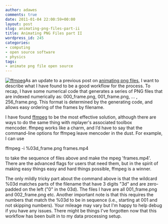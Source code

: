```yaml
---
author: adawes
comments: true
date: 2011-01-04 22:00:59+00:00
layout: post
slug: animating-png-files-part-ii
title: Animating PNG Files part II
wordpress_id: 245
categories:
- computing
- open source software
- physics
tags:
- animate png file open source
---
```


[![ffmpeg](http://dawes.files.wordpress.com/2011/01/ffmpeg-logo.png?w=150)](http://dawes.files.wordpress.com/2011/01/ffmpeg-logo.png)As an update to a previous post on [animating png files](http://dawes.wordpress.com/2007/12/04/animating-png-files/), I want to describe what I have found to be a good workflow for the process. To recap, I have some numerical code that generates a series of PNG files that are indexed numerically as: 000_frame.png, 001_frame.png, ... , 256_frame.png. This format is determined by the generating code, and allows easy ordering of the frames by filename.

<!-- more -->

I have found [ffmpeg](http://ffmpeg.org/) to be the most effective solution, although there are ways to do the same thing with mplayer's associated toolbox mencoder. ffmpeg works like a charm, and I’d have to say that the command-line options for ffmpeg leave mencoder in the dust. For example, I can use

ffmpeg -i %03d_frame.png frames.mp4

to take the sequence of files above and make the mpeg 'frames.mp4'. There are the advanced flags for users that need them, but in the spirit of making easy things easy and hard things possible, ffmpeg is a winner.

The only mildly tricky part about the command above is that the wildcard %03d matches parts of the filename that have 3 digits "3d" and are zero-padded on the left ("0" in the 03d). The files I have are all 001_frame.png and 002_frame.png etc. Another important note is that this requires the numbers that match the %03d to be in sequence (i.e., starting at 001 and not skipping numbers). Your mileage may vary but I'm happy to help debug if you have any issues. There might be things I've forgotten now that this workflow has been built in to my data processing setup.

